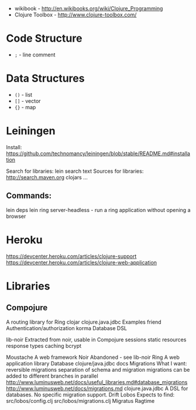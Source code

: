 * wikibook - http://en.wikibooks.org/wiki/Clojure_Programming
* Clojure Toolbox - http://www.clojure-toolbox.com/

# Code Structure

* `;` - line comment

# Data Structures

* `()` - list
* `[]` - vector
* `{}` - map

# Leiningen

Install: https://github.com/technomancy/leiningen/blob/stable/README.md#installation

Search for libraries:
    lein search text
Sources for libraries:
http://search.maven.org
clojars
...

## Commands:

lein deps
lein ring server-headless - run a ring application without opening a browser

# Heroku

https://devcenter.heroku.com/articles/clojure-support
https://devcenter.heroku.com/articles/clojure-web-application

# Libraries

## Compojure

A routing library for Ring
clojar
clojure.java.jdbc
Examples
friend
Authentication/authorization
korma
Database DSL

lib-noir
Extracted from noir, usable in Compojure
sessions
static resources
response types
caching
bcrypt

Moustache
A web framework
Noir
Abandoned - see lib-noir
Ring
A web application library
Database
clojure/java.jdbc
docs
Migrations
What I want:
reversible migrations
separation of schema and migration
migrations can be added to different branches in parallel
http://www.luminusweb.net/docs/useful_libraries.md#database_migrations
http://www.luminusweb.net/docs/migrations.md
clojure.java.jdbc
A DSL for databases. No specific migration support.
Drift
Lobos
Expects to find:
src/lobos/config.clj
src/lobos/migrations.clj
Migratus
Ragtime
